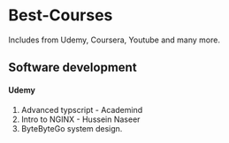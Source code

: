 # Best-Courses
Includes from Udemy, Coursera, Youtube and many more.


## Software development
#### Udemy
1. Advanced typscript - Academind
2. Intro to NGINX -  Hussein Naseer 
3. ByteByteGo system design.
